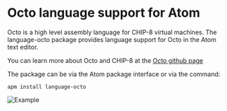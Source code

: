 Octo language support for Atom
====

Octo is a high level assembly language for CHIP-8 virtual machines. The language-octo package provides language support for Octo in the Atom text editor.

You can learn more about Octo and CHIP-8 at the [Octo github page](https://github.com/JohnEarnest/Octo/)

The package can be via the Atom package interface or via the command:

    apm install language-octo

![Example](http://i.imgur.com/0ZRchQy.png)
